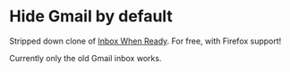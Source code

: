 # Hide Gmail by default
Stripped down clone of [Inbox When Ready](https://inboxwhenready.org/). For free, with Firefox support!

Currently only the old Gmail inbox works.
